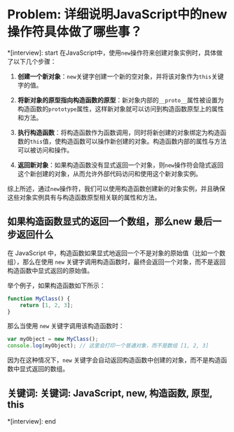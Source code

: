 # Problem: 详细说明JavaScript中的new操作符具体做了哪些事？

*[interview]: start
在JavaScript中，使用`new`操作符来创建对象实例时，具体做了以下几个步骤：

1. **创建一个新对象**：`new`关键字创建一个新的空对象，并将该对象作为`this`关键字的值。

2. **将新对象的原型指向构造函数的原型**：新对象内部的`__proto__`属性被设置为构造函数的`prototype`属性，这样新对象就可以访问到构造函数原型上的属性和方法。

3. **执行构造函数**：将构造函数作为函数调用，同时将新创建的对象绑定为构造函数的`this`值，使构造函数可以操作新创建的对象。构造函数内部的属性与方法可以被访问和操作。

4. **返回新对象**：如果构造函数没有显式返回一个对象，则`new`操作符会隐式返回这个新创建的对象，从而允许外部代码访问和使用这个新对象实例。

综上所述，通过`new`操作符，我们可以使用构造函数创建新的对象实例，并且确保这些对象实例具有与构造函数原型相关联的属性和方法。

## 如果构造函数显式的返回一个数组，那么new 最后一步返回什么
在 JavaScript 中，构造函数如果显式地返回一个不是对象的原始值（比如一个数组），那么在使用 `new` 关键字调用构造函数时，最终会返回一个对象，而不是返回构造函数中显式返回的原始值。

举个例子，如果构造函数如下所示：

```javascript
function MyClass() {
    return [1, 2, 3];
}
```

那么当使用 `new` 关键字调用该构造函数时：

```javascript
var myObject = new MyClass();
console.log(myObject); // 这里会打印一个普通对象，而不是数组 [1, 2, 3]
```

因为在这种情况下，`new` 关键字会自动返回构造函数中创建的对象，而不是构造函数中显式返回的数组。

## 关键词: 关键词: JavaScript, new, 构造函数, 原型, this
*[interview]: end
